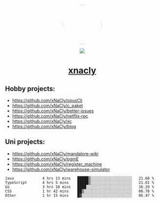 <p align="center">
  <img style="border-radius: 100px" width="128" height="128" src="https://avatars.githubusercontent.com/u/47723417?v=4"/>
</p>
<p align="center">
  <img src="https://komarev.com/ghpvc/?username=xnacly&&style=flat-square"/>
</p>

<h1 align="center"><a href="https://xnacly.me"> xnacly</a> </h1>

## Hobby projects:
- https://github.com/xNaCly/opusCli
- https://github.com/xNaCly/c_paket
- https://github.com/xNaCly/better-issues
- https://github.com/xNaCly/netflix-rpc
- https://github.com/xNaCly/xc
- https://github.com/xNaCly/blog

## Uni projects:
- https://github.com/xNaCly/mandalore-wiki
- https://github.com/xNaCly/pgmE
- https://github.com/xNaCly/register_machine
- https://github.com/xNaCly/warehouse-simulator


<!--START_SECTION:waka-->

```text
Java             4 hrs 13 mins   █████▒░░░░░░░░░░░░░░░░░░░   21.68 %
TypeScript       4 hrs 5 mins    █████▒░░░░░░░░░░░░░░░░░░░   21.01 %
Go               3 hrs 10 mins   ████░░░░░░░░░░░░░░░░░░░░░   16.29 %
CSS              1 hr 42 mins    ██▒░░░░░░░░░░░░░░░░░░░░░░   08.78 %
Other            1 hr 15 mins    █▓░░░░░░░░░░░░░░░░░░░░░░░   06.47 %
```

<!--END_SECTION:waka-->

